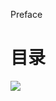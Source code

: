 Preface

# 目录 #

![](http://twowaterimage.oss-cn-beijing.aliyuncs.com/2019-10-14-%E4%B8%80%E6%AD%A5%E4%B8%80%E6%AD%A5%E4%BA%86%E8%A7%A3%E6%AD%A3%E5%88%99%E8%A1%A8%E8%BE%BE%E5%BC%8F.png)


